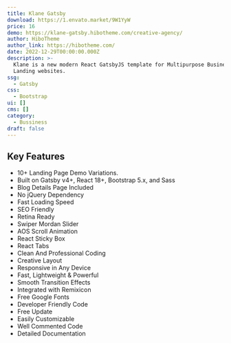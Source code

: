 ```yaml
---
title: Klane Gatsby
download: https://1.envato.market/9W1YyW
price: 16
demo: https://klane-gatsby.hibotheme.com/creative-agency/
author: HiboTheme
author_link: https://hibotheme.com/
date: 2022-12-29T00:00:00.000Z
description: >-
  Klane is a new modern React GatsbyJS template for Multipurpose Business
  Landing websites.
ssg:
  - Gatsby
css:
  - Bootstrap
ui: []
cms: []
category:
  - Bussiness
draft: false
---
```

## Key Features

- 10+ Landing Page Demo Variations.
- Built on Gatsby v4+, React 18+, Bootstrap 5.x, and Sass
- Blog Details Page Included
- No jQuery Dependency
- Fast Loading Speed
- SEO Friendly
- Retina Ready
- Swiper Mordan Slider
- AOS Scroll Animation
- React Sticky Box
- React Tabs
- Clean And Professional Coding
- Creative Layout
- Responsive in Any Device
- Fast, Lightweight & Powerful
- Smooth Transition Effects
- Integrated with Remixicon
- Free Google Fonts
- Developer Friendly Code
- Free Update
- Easily Customizable
- Well Commented Code
- Detailed Documentation
